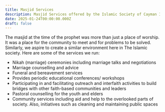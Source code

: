 ```yaml
---
title: Masjid Services
description: Masjid Services offered by the Islamic Society of Cayman Islands
date: 2025-01-24T00:00:00.000Z
draft: false
---
```

The masjid at the time of the prophet was more than just a place of worship. It was a place for the community to meet and for problems to be solved. Similarly, we aspire to create a similar environment here in The Islamic society. Here are some of the services we run:

* Nikah (marriage) ceremonies including marriage talks and negotiations
* Marriage counselling and advice
* Funeral and bereavement services
* Provides periodic educational conferences/ workshops
* Participating in and facilitating outreach and interfaith activities to build bridges with other faith-based communities and leaders
* Pastoral counselling for the youth and elders
* Community services including aid and help to the overlooked parts of society. Also, initiatives such as cleaning and maintaining public spaces
